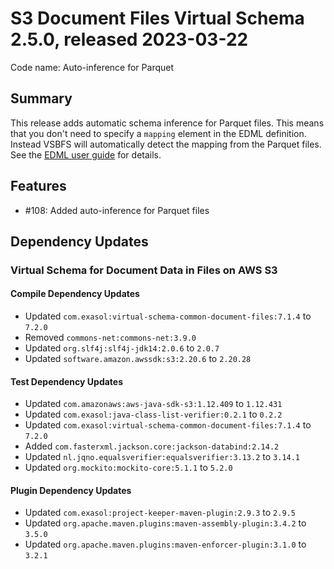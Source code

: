# S3 Document Files Virtual Schema 2.5.0, released 2023-03-22

Code name: Auto-inference for Parquet

## Summary

This release adds automatic schema inference for Parquet files. This means that you don't need to specify a `mapping` element in the EDML definition. Instead VSBFS will automatically detect the mapping from the Parquet files. See the [EDML user guide](https://github.com/exasol/virtual-schema-common-document/blob/main/doc/user_guide/edml_user_guide.md#automatic-mapping-inference) for details.

## Features

* #108: Added auto-inference for Parquet files

## Dependency Updates

### Virtual Schema for Document Data in Files on AWS S3

#### Compile Dependency Updates

* Updated `com.exasol:virtual-schema-common-document-files:7.1.4` to `7.2.0`
* Removed `commons-net:commons-net:3.9.0`
* Updated `org.slf4j:slf4j-jdk14:2.0.6` to `2.0.7`
* Updated `software.amazon.awssdk:s3:2.20.6` to `2.20.28`

#### Test Dependency Updates

* Updated `com.amazonaws:aws-java-sdk-s3:1.12.409` to `1.12.431`
* Updated `com.exasol:java-class-list-verifier:0.2.1` to `0.2.2`
* Updated `com.exasol:virtual-schema-common-document-files:7.1.4` to `7.2.0`
* Added `com.fasterxml.jackson.core:jackson-databind:2.14.2`
* Updated `nl.jqno.equalsverifier:equalsverifier:3.13.2` to `3.14.1`
* Updated `org.mockito:mockito-core:5.1.1` to `5.2.0`

#### Plugin Dependency Updates

* Updated `com.exasol:project-keeper-maven-plugin:2.9.3` to `2.9.5`
* Updated `org.apache.maven.plugins:maven-assembly-plugin:3.4.2` to `3.5.0`
* Updated `org.apache.maven.plugins:maven-enforcer-plugin:3.1.0` to `3.2.1`
